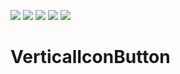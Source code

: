 [![](https://jitpack.io/v/ilhamhadisyah/VerticalIconButton.svg)](https://jitpack.io/#ilhamhadisyah/VerticalIconButton)
[![](https://img.shields.io/github/issues/ilhamhadisyah/VerticalIconButton)](https://github.com/ilhamhadisyah/VerticalIconButton/issues)
[![](https://img.shields.io/github/forks/ilhamhadisyah/VerticalIconButton?color=blue)]()
[![](https://img.shields.io/github/stars/ilhamhadisyah/VerticalIconButton?color=yellow)]()
[![](https://img.shields.io/github/license/ilhamhadisyah/VerticalIconButton)](https://github.com/ilhamhadisyah/VerticalIconButton/blob/master/LICENSE.md)


# VerticalIconButton
